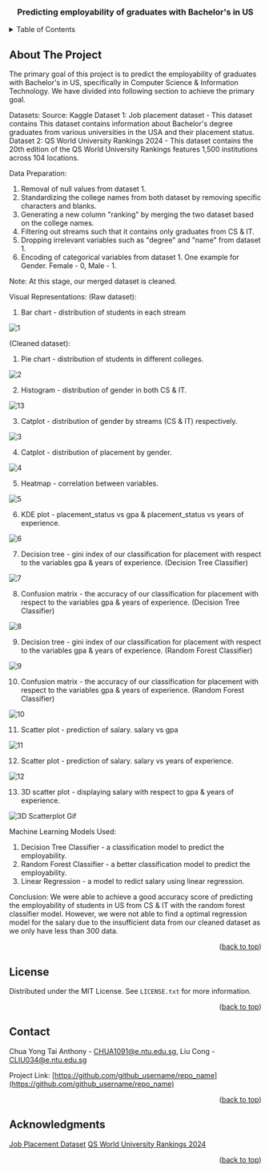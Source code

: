<!-- Improved compatibility of back to top link: See: https://github.com/othneildrew/Best-README-Template/pull/73 -->
<a name="readme-top"></a>

<h3 align="center">Predicting employability of graduates with Bachelor's in US</h3>

<!-- TABLE OF CONTENTS -->
<details>
  <summary>Table of Contents</summary>
  <ol>
    <li>
      <a href="#about-the-project">About The Project</a>
    </li>
    <li><a href="#license">License</a></li>
    <li><a href="#contact">Contact</a></li>
    <li><a href="#acknowledgments">Acknowledgments</a></li>
  </ol>
</details>



<!-- ABOUT THE PROJECT -->
## About The Project
The primary goal of this project is to predict the employability of graduates with Bachelor's in US, specifically in Computer Science & Information Technology. We have divided into following section to achieve the primary goal. 

Datasets:
Source: Kaggle
Dataset 1: Job placement dataset - This dataset contains This dataset contains information about Bachelor's degree graduates from various universities in the USA and their placement status. 
Dataset 2: QS World University Rankings 2024 - This dataset contains the 20th edition of the QS World University Rankings features 1,500 institutions across 104 locations.

Data Preparation:
1) Removal of null values from dataset 1.
2) Standardizing the college names from both dataset by removing specific characters and blanks.
3) Generating a new column "ranking" by merging the two dataset based on the college names.
4) Filtering out streams such that it contains only graduates from CS & IT.
5) Dropping irrelevant variables such as "degree" and "name" from dataset 1.
6) Encoding of categorical variables from dataset 1. One example for Gender. Female - 0, Male - 1.

Note:
At this stage, our merged dataset is cleaned.

Visual Representations:
(Raw dataset):
1) Bar chart - distribution of students in each stream

![1](https://github.com/liuconggg/FCS4_Team-5-/assets/128717856/07f38486-8e0f-4c9b-9108-6e988805d5cd)


(Cleaned dataset):
1) Pie chart - distribution of students in different colleges.

![2](https://github.com/liuconggg/FCS4_Team-5-/assets/128717856/6a87ff0d-b9f3-4415-a8fe-0f1b0d21fe26)

2) Histogram - distribution of gender in both CS & IT.

![13](https://github.com/liuconggg/FCS4_Team-5-/assets/128717856/6321d7f5-8f71-4e8a-9233-31d63865b37b)

3) Catplot - distribution of gender by streams (CS & IT) respectively.

![3](https://github.com/liuconggg/FCS4_Team-5-/assets/128717856/24422810-730f-47ed-b187-6342f834dd4c)

4) Catplot - distribution of placement by gender.

![4](https://github.com/liuconggg/FCS4_Team-5-/assets/128717856/90c79852-d86a-4301-997c-d82dca097b04)

5) Heatmap - correlation between variables.

![5](https://github.com/liuconggg/FCS4_Team-5-/assets/128717856/11d83e03-6ffa-4c8a-8c89-f5a97ce4f594)

6) KDE plot - placement_status vs gpa & placement_status vs years of experience.

![6](https://github.com/liuconggg/FCS4_Team-5-/assets/128717856/3b20be9f-1b48-4da8-9264-115b44a2bc95)

7) Decision tree - gini index of our classification for placement with respect to the variables gpa & years of experience. (Decision Tree Classifier)

![7](https://github.com/liuconggg/FCS4_Team-5-/assets/128717856/55147a37-105f-4444-88ac-6b3f2cd0a528)

8) Confusion matrix - the accuracy of our classification for placement with respect to the variables gpa & years of experience. (Decision Tree Classifier)

![8](https://github.com/liuconggg/FCS4_Team-5-/assets/128717856/6036cf3a-738e-4b0b-ae20-6bcc59faca0a)

9) Decision tree - gini index of our classification for placement with respect to the variables gpa & years of experience. (Random Forest Classifier)

![9](https://github.com/liuconggg/FCS4_Team-5-/assets/128717856/16208b9e-367b-44fc-8d64-9a819e928569)

10) Confusion matrix - the accuracy of our classification for placement with respect to the variables gpa & years of experience. (Random Forest Classifier)

![10](https://github.com/liuconggg/FCS4_Team-5-/assets/128717856/7b896df6-3a34-4de4-aa7c-50c04eeb58c0)

11) Scatter plot - prediction of salary. salary vs gpa

![11](https://github.com/liuconggg/FCS4_Team-5-/assets/128717856/43cd3ec2-8c26-456a-929a-27393ba3cc1d)

12) Scatter plot - prediction of salary. salary vs years of experience.

![12](https://github.com/liuconggg/FCS4_Team-5-/assets/128717856/cd4480bf-cbbe-4444-a9b8-a6530af87344)

13) 3D scatter plot - displaying salary with respect to gpa & years of experience.

![3D Scatterplot Gif](https://github.com/liuconggg/FCS4_Team-5-/assets/128717856/8028451c-f3cc-4940-8cf6-bcfc79b06343)


Machine Learning Models Used:
1) Decision Tree Classifier - a classification model to predict the employability.
2) Random Forest Classifier - a better classification model to predict the employability.
3) Linear Regression - a model to redict salary using linear regression.

Conclusion: 
We were able to achieve a good accuracy score of predicting the employability of students in US from CS & IT with the random forest classifier model. 
However, we were not able to find a optimal regression model for the salary due to the insufficient data from our cleaned dataset as we only have less than 300 data.

<p align="right">(<a href="#readme-top">back to top</a>)</p>

<!-- LICENSE -->
## License

Distributed under the MIT License. See `LICENSE.txt` for more information.

<p align="right">(<a href="#readme-top">back to top</a>)</p>



<!-- CONTACT -->
## Contact

Chua Yong Tai Anthony - CHUA1091@e.ntu.edu.sg, 
Liu Cong - CLIU034@e.ntu.edu.sg

Project Link: [https://github.com/github_username/repo_name](https://github.com/github_username/repo_name)

<p align="right">(<a href="#readme-top">back to top</a>)</p>



<!-- ACKNOWLEDGMENTS -->
## Acknowledgments

[Job Placement Dataset]
[QS World University Rankings 2024]

<p align="right">(<a href="#readme-top">back to top</a>)</p>

<!-- MARKDOWN LINKS & IMAGES -->
[Job Placement Dataset]: https://www.kaggle.com/datasets/mahad049/job-placement-dataset/data
[QS World University Rankings 2024]: https://www.kaggle.com/datasets/joebeachcapital/qs-world-university-rankings-2024
